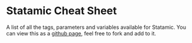 Statamic Cheat Sheet
====================

A list of all the tags, parameters and variables available for Statamic. You can view this as a [github page](http://statamicthemes.github.io/statamic-cheat-sheet), feel free to fork and add to it.
